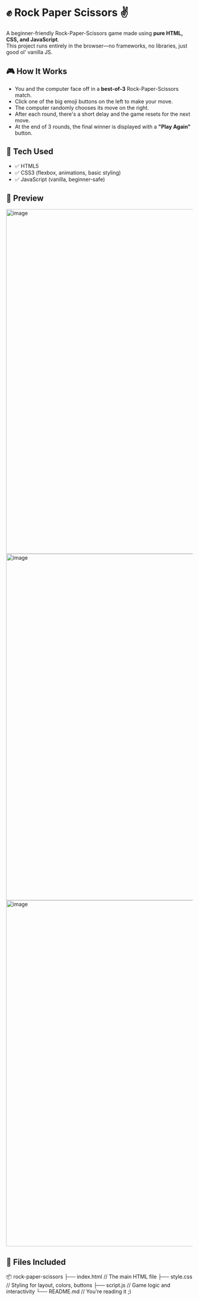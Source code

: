 # ✊ Rock Paper Scissors ✌️

A beginner-friendly Rock-Paper-Scissors game made using **pure HTML, CSS, and JavaScript**.  
This project runs entirely in the browser—no frameworks, no libraries, just good ol' vanilla JS.

## 🎮 How It Works

- You and the computer face off in a **best-of-3** Rock-Paper-Scissors match.
- Click one of the big emoji buttons on the left to make your move.
- The computer randomly chooses its move on the right.
- After each round, there's a short delay and the game resets for the next move.
- At the end of 3 rounds, the final winner is displayed with a **"Play Again"** button.

## 🧠 Tech Used

- ✅ HTML5
- ✅ CSS3 (flexbox, animations, basic styling)
- ✅ JavaScript (vanilla, beginner-safe)

## 📸 Preview

<img width="1919" height="929" alt="image" src="https://github.com/user-attachments/assets/274f8274-ba6f-4773-a741-3fbc8f9b2a74" />
<img width="1917" height="934" alt="image" src="https://github.com/user-attachments/assets/306b2297-62a2-4dfd-a5b0-44cac0feecfb" />
<img width="1918" height="933" alt="image" src="https://github.com/user-attachments/assets/87180ce0-6732-4294-b723-2d91f9e94648" />



## 📁 Files Included
📦 rock-paper-scissors
├── index.html // The main HTML file
├── style.css // Styling for layout, colors, buttons
├── script.js // Game logic and interactivity
└── README.md // You're reading it ;)
